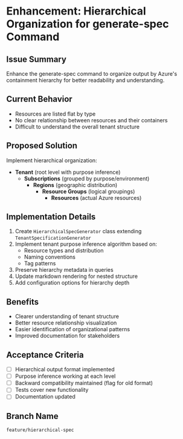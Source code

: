 # Enhancement: Hierarchical Organization for generate-spec Command

## Issue Summary
Enhance the generate-spec command to organize output by Azure's containment hierarchy for better readability and understanding.

## Current Behavior
- Resources are listed flat by type
- No clear relationship between resources and their containers
- Difficult to understand the overall tenant structure

## Proposed Solution
Implement hierarchical organization:
- **Tenant** (root level with purpose inference)
  - **Subscriptions** (grouped by purpose/environment)
    - **Regions** (geographic distribution)
      - **Resource Groups** (logical groupings)
        - **Resources** (actual Azure resources)

## Implementation Details
1. Create `HierarchicalSpecGenerator` class extending `TenantSpecificationGenerator`
2. Implement tenant purpose inference algorithm based on:
   - Resource types and distribution
   - Naming conventions
   - Tag patterns
3. Preserve hierarchy metadata in queries
4. Update markdown rendering for nested structure
5. Add configuration options for hierarchy depth

## Benefits
- Clearer understanding of tenant structure
- Better resource relationship visualization
- Easier identification of organizational patterns
- Improved documentation for stakeholders

## Acceptance Criteria
- [ ] Hierarchical output format implemented
- [ ] Purpose inference working at each level
- [ ] Backward compatibility maintained (flag for old format)
- [ ] Tests cover new functionality
- [ ] Documentation updated

## Branch Name
`feature/hierarchical-spec`